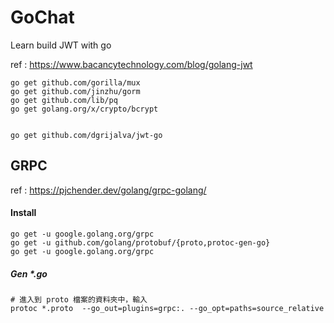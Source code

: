 # GoChat
Learn build JWT with go 

ref : https://www.bacancytechnology.com/blog/golang-jwt


```shell
go get github.com/gorilla/mux
go get github.com/jinzhu/gorm
go get github.com/lib/pq
go get golang.org/x/crypto/bcrypt


go get github.com/dgrijalva/jwt-go
```

## GRPC

ref : https://pjchender.dev/golang/grpc-golang/

#### Install 
```Shell
go get -u google.golang.org/grpc
go get -u github.com/golang/protobuf/{proto,protoc-gen-go}
go get -u google.golang.org/grpc
```
##### Gen *.go
```Shell
# 進入到 proto 檔案的資料夾中，輸入
protoc *.proto  --go_out=plugins=grpc:. --go_opt=paths=source_relative
```